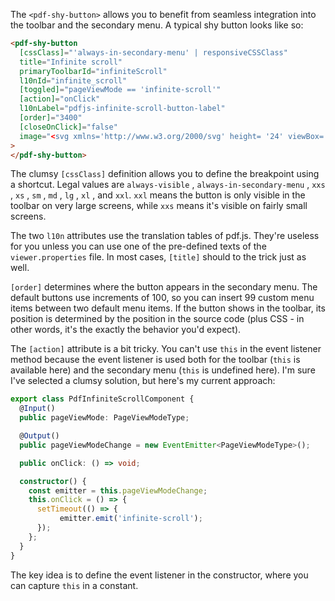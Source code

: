 The `<pdf-shy-button>` allows you to benefit from seamless integration into the toolbar and the secondary menu. A typical shy button
looks like so:
```html
<pdf-shy-button
  [cssClass]="'always-in-secondary-menu' | responsiveCSSClass"
  title="Infinite scroll"
  primaryToolbarId="infiniteScroll"
  l10nId="infinite_scroll"
  [toggled]="pageViewMode == 'infinite-scroll'"
  [action]="onClick"
  l10nLabel="pdfjs-infinite-scroll-button-label"
  [order]="3400"
  [closeOnClick]="false"
  image="<svg xmlns='http://www.w3.org/2000/svg' height= '24' viewBox= '0 -960 960 960' width='24'><path d= 'M212-260q-90 0-151-65.5T0-482q0-90 61.5-154T212-700q36 0 69.5 12t59.5 37l93 90-42 42-89-87q-18-18-41.5-26t-49.5-8q-64 0-108 46.5T60-482q0 66 43.5 114T212-320q25 0 48.5-8t42.5-25l316-298q26-25 59.5-37t68.5-12q90 0 151.5 64T960-482q0 91-61.5 156.5T747-260q-35 0-69-11.5T619-308l-91-90 42-42 87 87q17 17 41 25t49 8q65 0 109-48t44-114q0-65-44.5-111.5T747-640q-25 0-48.5 9T657-605L341-307q-26 24-60 35.5T212-260Z '/></svg>"
>
</pdf-shy-button>
```

The clumsy `[cssClass]` definition allows you to define the breakpoint using a shortcut. Legal values are `always-visible` , `always-in-secondary-menu` , `xxs` , `xs` , `sm` , `md` , `lg` , `xl` , and `xxl`. `xxl` means the button is only visible in the toolbar on very large screens, while `xxs` means it's visible on fairly small screens.

The two `l10n` attributes use the translation tables of pdf.js. They're useless for you unless you can use one of the
pre-defined texts of the `viewer.properties` file. In most cases, `[title]` should to the trick just as well.

`[order]` determines where the button appears in the secondary menu. The default buttons use increments of 100, so you can insert 99 custom menu items between two default menu items. If the button shows in the toolbar, its position is determined by the position in the source code (plus CSS - in other words, it's the exactly the behavior you'd expect).

The `[action]` attribute is a bit tricky. You can't use `this` in the event listener method because the event listener is used both for the toolbar (`this` is available here) and the secondary menu (`this` is undefined here). I'm sure I've selected a clumsy solution, but here's my current approach:

```ts
export class PdfInfiniteScrollComponent {
  @Input() 
  public pageViewMode: PageViewModeType;

  @Output()
  public pageViewModeChange = new EventEmitter<PageViewModeType>();

  public onClick: () => void;

  constructor() {
    const emitter = this.pageViewModeChange;
    this.onClick = () => {
      setTimeout(() => {
           emitter.emit('infinite-scroll');
      });
    };
  }
}
```
The key idea is to define the event listener in the constructor, where you can capture `this` in a constant.
